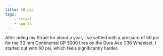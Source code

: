 ```yaml
---
title: 50 psi
tags:
    - strael
    - sports
---
```

After riding my Strael for about a year, I´ve settled with a pressure of 50 psi for the 30 mm Continental GP 5000 tires on the Dura Ace C36 Wheelset. I started out with 60 psi, which feels significantly harder.
